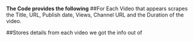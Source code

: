 **The Code provides the following**
##For Each Video that appears
scrapes the Title, URL, Publish date, Views, Channel URL and the Duration of the video.

##Stores details from each video we got the info out of
